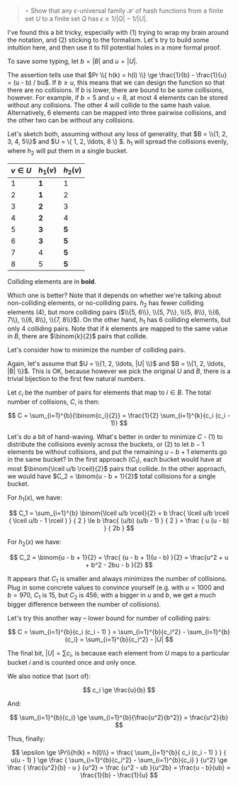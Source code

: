 > $\star$ Show that any $\epsilon$-universal family $\mathscr{H}$ of hash
> functions from a finite set $U$ to a finite set $Q$ has $\epsilon \ge 1/|Q| -
> 1/|U|$.

I've found this a bit tricky, especially with (1) trying to wrap my brain around
the notation, and (2) sticking to the formalism. Let's try to build some
intuition here, and then use it to fill potential holes in a more formal proof.

To save some typing, let $b = |B|$ and $u = |U|$.

The assertion tells use that $Pr \\{ h(k) = h(l) \\} \ge \frac{1}{b} -
\frac{1}{u} = (u - b) / bu$. If $b \ge u$, this means that we can design the
function so that there are no collisions. If $b$ is lower, there are bound to be
some collisions, however. For example, if $b = 5$ and $u = 8$, at most 4
elements can be stored without any collisions. The other 4 will collide to the
same hash value. Alternatively, 6 elements can be mapped into three pairwise
collisions, and the other two can be without any collisions.

Let's sketch both, assuming without any loss of generality, that $B = \\{1, 2, 3,
4, 5\\}$ and $U = \\{ 1, 2, \ldots, 8 \\} $. $h_1$ will spread the collisions
evenly, where $h_2$ will put them in a single bucket.

| $v \in U$  | $h_1(v)$ | $h_2(v)$|
|------------|----------|---------|
| 1          | **1**    | 1       |
| 2          | **1**    | 2       |
| 3          | **2**    | 3       |
| 4          | **2**    | 4       |
| 5          | **3**    | **5**   |
| 6          | **3**    | **5**   |
| 7          | 4        | **5**   |
| 8          | 5        | **5**   |

Colliding elements are in **bold**.

Which one is better? Note that it depends on whether we're talking about
non-colliding elements, or no-colliding pairs. $h_2$ has fewer colliding
elements (4), but more colliding pairs ($\\{5, 6\\}, \\{5, 7\\}, \\{5, 8\\},
\\{6, 7\\}, \\{6, 8\\}, \\{7, 8\\}$). On the other hand, $h_1$ has 6 colliding
elements, but only 4 colliding pairs. Note that if $k$ elements are mapped to
the same value in $B$, there are $\binom{k}{2}$ pairs that collide.

Let's consider how to minimize the number of colliding pairs.

Again, let's assume that $U = \\{1, 2, \ldots, |U| \\}$ and $B = \\{1, 2,
\ldots, |B| \\}$. This is OK, because however we pick the original $U$ and $B$,
there is a trivial bijection to the first few natural numbers.

Let $c_i$ be the number of pairs for elements that map to $i \in B$. The total
number of collisions, $C$, is then:

$$ C = \sum_{i=1}^{b}{\binom{c_i}{2}} = \frac{1}{2} \sum_{i=1}^{k}{c_i (c_i - 1)} $$

Let's do a bit of hand-waving. What's better in order to minimize $C$ - (1) to
distribute the collisions evenly across the buckets, or (2) to let $b - 1$
elements be without collisions, and put the remaining $u - b + 1$ elements go in
the same bucket? In the first approach ($C_1$), each bucket would have at most
$\binom{\lceil u/b \rceil}{2}$ pairs that collide. In the other approach, we
would have $C_2 = \binom{u - b + 1}{2}$ total collisions for a single bucket.

For $h_1(x)$, we have:

$$
    C_1 = \sum_{i=1}^{b} \binom{\lceil u/b \rceil}{2}
        = b \frac{ \lceil u/b \rceil ( \lceil u/b - 1 \rceil ) } { 2 }
        \le b \frac{ (u/b) (u/b - 1) } { 2 }
        = \frac { u (u - b) } { 2b }
$$

For $h_2(x)$ we have:

$$
    C_2 = \binom{u - b + 1}{2} = \frac{ (u - b + 1)(u - b) }{2}
        = \frac{u^2 + u + b^2 - 2bu - b }{2}
$$

It appears that $C_1$ is smaller and always minimizes the number of collisions.
Plug in some concrete values to convince yourself (e.g. with $u = 1000$ and $b =
970$, $C_1$ is $15$, but $C_2$ is $456$; with a bigger in $u$ and $b$, we get a
much bigger difference between the number of collisions).

Let's try this another way – lower bound for number of colliding pairs:

$$
    C = \sum_{i=1}^{b}{c_i (c_i - 1) }
      = \sum_{i=1}^{b}{c_i^2} - \sum_{i=1}^{b}{c_i}
      = \sum_{i=1}^{b}{c_i^2} - |U| $$

The final bit, $|U| = \sum{c_i}$, is because each element from $U$ maps to a
particular bucket $i$ and is counted once and only once.

We also notice that (sort of):

$$ c_i \ge \frac{u}{b} $$

And:

$$ \sum_{i=1}^{b}{c_i} \ge \sum_{i=1}^{b}{\frac{u^2}{b^2}} = \frac{u^2}{b} $$

Thus, finally:

$$
    \epsilon \ge \Pr\\{h(k) = h(l)\\}
      = \frac{ \sum_{i=1}^{b}{ c_i (c_i - 1) } } { u(u - 1) }
      \ge \frac { \sum_{i=1}^{b}{c_i^2} - \sum_{i=1}^{b}{c_i} } {u^2}
      \ge \frac { \frac{u^2}{b} - u } {u^2}
      = \frac {u^2 - ub }{u^2b}
      = \frac{u - b}{ub}
      = \frac{1}{b} - \frac{1}{u}
$$
